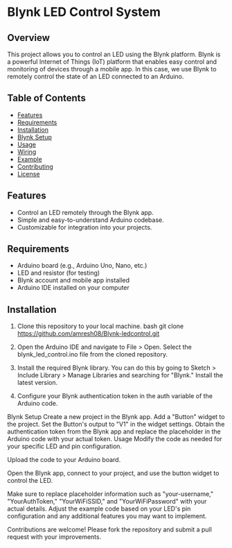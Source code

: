 # Blynk LED Control System

## Overview

This project allows you to control an LED using the Blynk platform. Blynk is a powerful Internet of Things (IoT)
platform that enables easy control and monitoring of devices through a mobile app. In this case, we use Blynk to remotely 
control the state of an LED connected to an Arduino.

## Table of Contents

- [Features](#features)
- [Requirements](#requirements)
- [Installation](#installation)
- [Blynk Setup](#blynk-setup)
- [Usage](#usage)
- [Wiring](#wiring)
- [Example](#example)
- [Contributing](#contributing)
- [License](#license)

## Features

- Control an LED remotely through the Blynk app.
- Simple and easy-to-understand Arduino codebase.
- Customizable for integration into your projects.

## Requirements

- Arduino board (e.g., Arduino Uno, Nano, etc.)
- LED and resistor (for testing)
- Blynk account and mobile app installed
- Arduino IDE installed on your computer

## Installation

1. Clone this repository to your local machine.
  bash
  git clone https://github.com/amresh08/Blynk-ledcontrol.git

2. Open the Arduino IDE and navigate to File > Open. Select the blynk_led_control.ino file from the cloned repository.

3. Install the required Blynk library. You can do this by going to Sketch > Include Library > Manage Libraries and searching for "Blynk." Install the latest version.

4. Configure your Blynk authentication token in the auth variable of the Arduino code.

Blynk Setup
Create a new project in the Blynk app.
Add a "Button" widget to the project.
Set the Button's output to "V1" in the widget settings.
Obtain the authentication token from the Blynk app and replace the placeholder in the Arduino code with your actual token.
Usage
Modify the code as needed for your specific LED and pin configuration.

Upload the code to your Arduino board.

Open the Blynk app, connect to your project, and use the button widget to control the LED.

Make sure to replace placeholder information such as "your-username," "YourAuthToken," "YourWiFiSSID," and "YourWiFiPassword" with your actual details. Adjust the example code based on your LED's pin configuration and any additional features you may want to implement.


Contributions are welcome! Please fork the repository and submit a pull request with your improvements.




